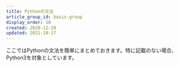 ```yaml
---
title: Pythonの文法
article_group_id: basis-group
display_order: 10
created: 2020-12-10
updated: 2021-10-17
---
```

ここではPythonの文法を簡単にまとめておきます。特に記載のない場合、Python3を対象としています。
